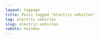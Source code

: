 ```yaml
---
layout: tagpage
title: Posts tagged "electric vehicles"
tag: electric vehicles
slug: electric-vehicles
robots: noindex
---
```

